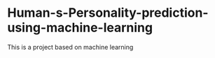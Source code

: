 # Human-s-Personality-prediction-using-machine-learning
This is a project based on machine learning
